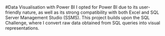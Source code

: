 #Data Visualisation with Power BI
I opted for Power BI due to its user-friendly nature, as well as its strong compatibility with both Excel and SQL Server Management Studio (SSMS).
This project builds upon the SQL Challenge, where I convert raw data obtained from SQL queries into visual representations.

